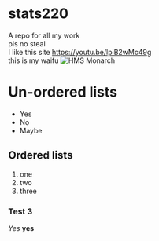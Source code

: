 # stats220
A repo for all my work  
pls no steal  
I like this site https://youtu.be/lpiB2wMc49g  
this is my waifu ![HMS Monarch]("https://global-uploads.webflow.com/5f3b47f17450d701e192bea8/61783b90f5cca5c672d9d3b7_a5cac21e-8879-11e7-bb05-38eaa7374f3c_1200x%20(1).png?raw=true")

# Un-ordered lists
* Yes
* No
* Maybe

## Ordered lists
1. one
2. two
3. three

### Test 3
*Yes*
**yes**


